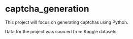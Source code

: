 # captcha_generation
This project will focus on generating captchas using Python.

Data for the project was sourced from Kaggle datasets.
